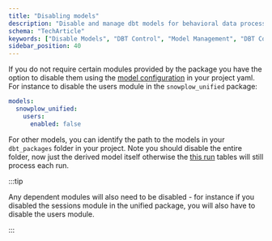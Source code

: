 ```yaml
---
title: "Disabling models"
description: "Disable and manage dbt models for behavioral data processing workflow optimization."
schema: "TechArticle"
keywords: ["Disable Models", "DBT Control", "Model Management", "DBT Configuration", "Model Toggle", "DBT Settings"]
sidebar_position: 40
---
```


If you do not require certain modules provided by the package you have the option to disable them using the [model configuration](https://docs.getdbt.com/reference/resource-configs/enabled) in your project yaml. For instance to disable the users module in the `snowplow_unified` package:

```yml title="dbt_project.yml"
models:
  snowplow_unified:
    users:
      enabled: false
```

For other models, you can identify the path to the models in your `dbt_packages` folder in your project. Note you should disable the entire folder, now just the derived model itself otherwise the [this run](/docs/modeling-your-data/modeling-your-data-with-dbt/package-mechanics/this-run-tables/index.md#other-this-run-tables) tables will still process each run.

:::tip

Any dependent modules will also need to be disabled - for instance if you disabled the sessions module in the unified package, you will also have to disable the users module.

:::
